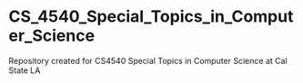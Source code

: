 # CS_4540_Special_Topics_in_Computer_Science
Repository created for CS4540 Special Topics in Computer Science at Cal State LA
